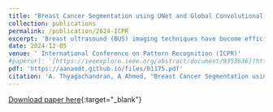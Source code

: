 ```yaml
---
title: "Breast Cancer Segmentation using UNet and Global Convolutional Networks"
collection: publications
permalink: /publication/2024-ICPR
excerpt: 'Breast ultrasound (BUS) imaging techniques have become efficient tools for cancer diagnosis. Convolutional neural network (CNN) based encoder-decoder architectures have been widely used for the automated segmentation of tumours in BUS images, assisting in breast cancer diagnoses. However, these models have limitations in capturing long-range dependencies. To overcome this limitation, various deep learning techniques, such as atrous convolution, attention mechanisms, and transformer encoder-based models, have been introduced to capture long-range dependencies in feature maps, improving segmentation accuracy by considering larger receptive fields and global context. As modelling techniques evolve, there is a shift towards more complex and intricate designs. This study proposes a simple yet effective model that combines UNet and Global Convolutional Network (GCN) architectures for breast lesion segmentation. By leveraging the GCN block, our model captures broader receptive fields with a simpler design strategy. We have demonstrated the efficacy of our approach through various experiments, including kernel size analysis, model component evaluation, and data preprocessing assessment. The proposed model has been evaluated using four-fold cross-validation with BUSI and Dataset-B datasets. Additionally, models trained on both datasets have been validated with a blind test dataset, where our model demonstrates better performance compared to state-of-the-art methods, achieving a 4.9% and 6.7% improvement in Intersection over Union (IoU) score, respectively. The robustness analysis and external validation experiments underscore the superior generalization performance of our model in breast lesion segmentation tasks.'
date: 2024-12-05
venue: ' International Conference on Pattern Recognition (ICPR)'
#paperurl: '[https://ieeexplore.ieee.org/abstract/document/9353636](https://ieeexplore.ieee.org/abstract/document/10631650)'
pdf: 'https://aanandt.github.io/files/01175.pdf'
citation: 'A. Thyagachandran, A Ahmed, "Breast Cancer Segmentation using UNet and Global Convolutional Networks," 2024, International Conference on Pattern Recognition (ICPR) Kolkata, India, 2024.'
---
```


[Download paper here](https://aanandt.github.io/files/01175.pdf){:target="_blank"}
<div> 
<div id="adobe-dc-view" style="width: 100%;"></div> 
<script src="https://documentcloud.adobe.com/view-sdk/main.js"></script> 
<script type="text/javascript"> 
document.addEventListener("adobe_dc_view_sdk.ready", function(){ 
var adobeDCView = new AdobeDC.View({clientId: "a9f90938a3af4ae8b97f7768ee680c05", divId: "adobe-dc-view"});
adobeDCView.previewFile({
content:{location: {url: "https://aanandt.github.io/files/01175.pdf"}},
metaData:{fileName: "01175.pdf"}
}, {embedMode: "IN_LINE"});
});
</script>
</div>

